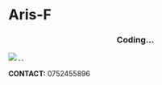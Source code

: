 # Aris-F

<h3 align="center">Coding...</h3>
<div>
  <a href = "mailto:aris.s.favor@gmail.com" target = "blank"><img src = "https://img.shields.io/badge/-Gmail-%23333?style=for-the-badge&logo=gmail&logoColor=white"></a> 
  <a href = "https://www.youtube.com/channel/UCoS0B5oLnAcCZpk8guzLgVw" target = "blank"><img alt="YouTube" src="https://cdn.jsdelivr.net/gh/devicons/devicon/icons/google/google-original-wordmark.svg" alt = "YouTube" width="10" height="5"/></a>

  <br>
  <p><b>CONTACT:</b> 0752455896</p> 
  
</div>





          
          
